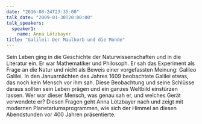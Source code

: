 ```yaml
---
date: "2016-08-24T23:35:00"
talk_date: "2009-01-30T20:00:00"
talk_speakers:
  speaker1:
    name: Anna Lötzbayer
title: "Galilei: Der Maulkorb und die Monde"
---
```


Sein Leben ging in die Geschichte der Naturwissenschaften und in die Literatur ein. Er war Mathematiker und Philosoph. Er sah das Experiment als Frage an die Natur und nicht als Beweis einer vorgefassten Meinung: Galileo Galilei. In den Januarnächten des Jahres 1609 beobachtete Galilei etwas, das noch kein Mensch vor ihm sah. Diese Beobachtung und seine Schlüsse daraus sollten sein Leben prägen und ein ganzes Weltbild einstürzen lassen.
Wer war dieser Mensch, was genau sah er, und welches Gerät verwendete er?
Diesen Fragen geht Anna Lötzbayer nach und zeigt mit modernen Planetariumsprogrammen, wie sich der Himmel an diesen Abendstunden vor 400 Jahren präsentierte.
